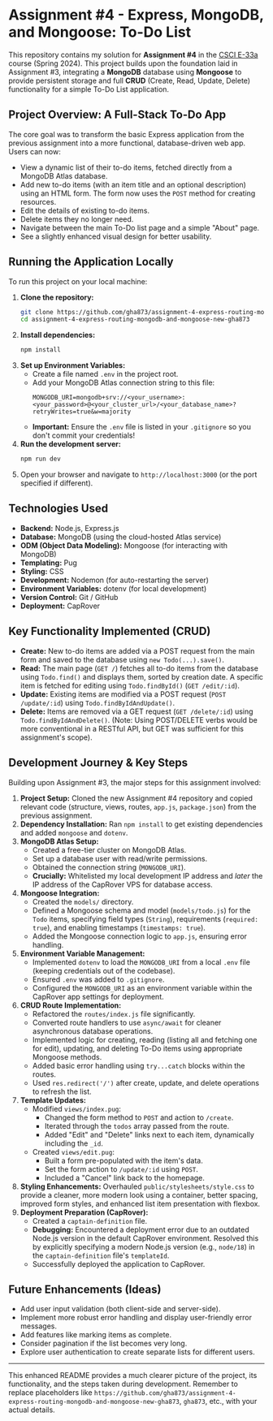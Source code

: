 # Assignment #4 - Express, MongoDB, and Mongoose: To-Do List

This repository contains my solution for **Assignment #4** in the [CSCI E-33a](https://canvas.harvard.edu/courses/150064) course (Spring 2024). This project builds upon the foundation laid in Assignment #3, integrating a **MongoDB** database using **Mongoose** to provide persistent storage and full **CRUD** (Create, Read, Update, Delete) functionality for a simple To-Do List application.

## Project Overview: A Full-Stack To-Do App

The core goal was to transform the basic Express application from the previous assignment into a more functional, database-driven web app. Users can now:

*   View a dynamic list of their to-do items, fetched directly from a MongoDB Atlas database.
*   Add new to-do items (with an item title and an optional description) using an HTML form. The form now uses the `POST` method for creating resources.
*   Edit the details of existing to-do items.
*   Delete items they no longer need.
*   Navigate between the main To-Do list page and a simple "About" page.
*   See a slightly enhanced visual design for better usability.

## Running the Application Locally

To run this project on your local machine:

1.  **Clone the repository:**
    ```bash
    git clone https://github.com/gha873/assignment-4-express-routing-mongodb-and-mongoose-new-gha873
    cd assignment-4-express-routing-mongodb-and-mongoose-new-gha873
    ```
2.  **Install dependencies:**
    ```bash
    npm install
    ```
3.  **Set up Environment Variables:**
    *   Create a file named `.env` in the project root.
    *   Add your MongoDB Atlas connection string to this file:
        ```
        MONGODB_URI=mongodb+srv://<your_username>:<your_password>@<your_cluster_url>/<your_database_name>?retryWrites=true&w=majority
        ```
    *   **Important:** Ensure the `.env` file is listed in your `.gitignore` so you don't commit your credentials!
4.  **Run the development server:**
    ```bash
    npm run dev
    ```
5.  Open your browser and navigate to `http://localhost:3000` (or the port specified if different).

## Technologies Used

*   **Backend:** Node.js, Express.js
*   **Database:** MongoDB (using the cloud-hosted Atlas service)
*   **ODM (Object Data Modeling):** Mongoose (for interacting with MongoDB)
*   **Templating:** Pug
*   **Styling:** CSS
*   **Development:** Nodemon (for auto-restarting the server)
*   **Environment Variables:** dotenv (for local development)
*   **Version Control:** Git / GitHub
*   **Deployment:** CapRover

## Key Functionality Implemented (CRUD)

*   **Create:** New to-do items are added via a POST request from the main form and saved to the database using `new Todo(...).save()`.
*   **Read:** The main page (`GET /`) fetches all to-do items from the database using `Todo.find()` and displays them, sorted by creation date. A specific item is fetched for editing using `Todo.findById()` (`GET /edit/:id`).
*   **Update:** Existing items are modified via a POST request (`POST /update/:id`) using `Todo.findByIdAndUpdate()`.
*   **Delete:** Items are removed via a GET request (`GET /delete/:id`) using `Todo.findByIdAndDelete()`. (Note: Using POST/DELETE verbs would be more conventional in a RESTful API, but GET was sufficient for this assignment's scope).

## Development Journey & Key Steps

Building upon Assignment #3, the major steps for this assignment involved:

1.  **Project Setup:** Cloned the new Assignment #4 repository and copied relevant code (structure, views, routes, `app.js`, `package.json`) from the previous assignment.
2.  **Dependency Installation:** Ran `npm install` to get existing dependencies and added `mongoose` and `dotenv`.
3.  **MongoDB Atlas Setup:**
    *   Created a free-tier cluster on MongoDB Atlas.
    *   Set up a database user with read/write permissions.
    *   Obtained the connection string (`MONGODB_URI`).
    *   **Crucially:** Whitelisted my local development IP address and *later* the IP address of the CapRover VPS for database access.
4.  **Mongoose Integration:**
    *   Created the `models/` directory.
    *   Defined a Mongoose schema and model (`models/todo.js`) for the `Todo` items, specifying field types (`String`), requirements (`required: true`), and enabling timestamps (`timestamps: true`).
    *   Added the Mongoose connection logic to `app.js`, ensuring error handling.
5.  **Environment Variable Management:**
    *   Implemented `dotenv` to load the `MONGODB_URI` from a local `.env` file (keeping credentials out of the codebase).
    *   Ensured `.env` was added to `.gitignore`.
    *   Configured the `MONGODB_URI` as an environment variable within the CapRover app settings for deployment.
6.  **CRUD Route Implementation:**
    *   Refactored the `routes/index.js` file significantly.
    *   Converted route handlers to use `async/await` for cleaner asynchronous database operations.
    *   Implemented logic for creating, reading (listing all and fetching one for edit), updating, and deleting To-Do items using appropriate Mongoose methods.
    *   Added basic error handling using `try...catch` blocks within the routes.
    *   Used `res.redirect('/')` after create, update, and delete operations to refresh the list.
7.  **Template Updates:**
    *   Modified `views/index.pug`:
        *   Changed the form method to `POST` and action to `/create`.
        *   Iterated through the `todos` array passed from the route.
        *   Added "Edit" and "Delete" links next to each item, dynamically including the `_id`.
    *   Created `views/edit.pug`:
        *   Built a form pre-populated with the item's data.
        *   Set the form action to `/update/:id` using `POST`.
        *   Included a "Cancel" link back to the homepage.
8.  **Styling Enhancements:** Overhauled `public/stylesheets/style.css` to provide a cleaner, more modern look using a container, better spacing, improved form styles, and enhanced list item presentation with flexbox.
9.  **Deployment Preparation (CapRover):**
    *   Created a `captain-definition` file.
    *   **Debugging:** Encountered a deployment error due to an outdated Node.js version in the default CapRover environment. Resolved this by explicitly specifying a modern Node.js version (e.g., `node/18`) in the `captain-definition` file's `templateId`.
    *   Successfully deployed the application to CapRover.

## Future Enhancements (Ideas)

*   Add user input validation (both client-side and server-side).
*   Implement more robust error handling and display user-friendly error messages.
*   Add features like marking items as complete.
*   Consider pagination if the list becomes very long.
*   Explore user authentication to create separate lists for different users.

---

This enhanced README provides a much clearer picture of the project, its functionality, and the steps taken during development. Remember to replace placeholders like `https://github.com/gha873/assignment-4-express-routing-mongodb-and-mongoose-new-gha873`, `gha873`, etc., with your actual details.